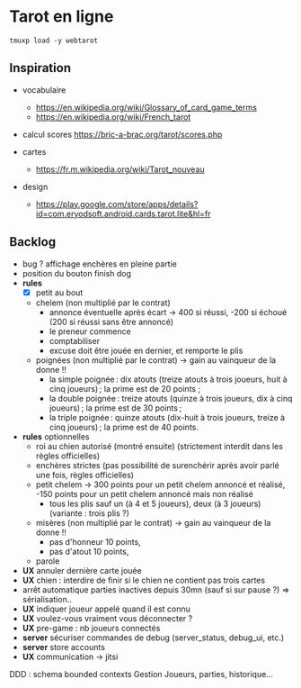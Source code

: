 Tarot en ligne
==============

`tmuxp load -y webtarot`

## Inspiration

* vocabulaire
  * https://en.wikipedia.org/wiki/Glossary_of_card_game_terms
  * https://en.wikipedia.org/wiki/French_tarot

* calcul scores https://bric-a-brac.org/tarot/scores.php

* cartes
  - https://fr.m.wikipedia.org/wiki/Tarot_nouveau

* design
  * https://play.google.com/store/apps/details?id=com.eryodsoft.android.cards.tarot.lite&hl=fr

## Backlog

- bug ? affichage enchères en pleine partie
- position du bouton finish dog
- **rules**
  - [x] petit au bout
  - chelem (non multiplié par le contrat)
     - annonce éventuelle après écart -> 400 si réussi, -200 si échoué (200 si réussi sans être annoncé)
     - le preneur commence
     - comptabiliser
     - excuse doit être jouée en dernier, et remporte le plis
  - poignées (non multiplié par le contrat) -> gain au vainqueur de la donne !!
    - la simple poignée : dix atouts (treize atouts à trois joueurs, huit à cinq joueurs) ; la prime est de 20 points ;
    - la double poignée : treize atouts (quinze à trois joueurs, dix à cinq joueurs) ; la prime est de 30 points ;
    - la triple poignée : quinze atouts (dix-huit à trois joueurs, treize à cinq joueurs) ; la prime est de 40 points.
- **rules** optionnelles
  - roi au chien autorisé (montré ensuite) (strictement interdit dans les règles officielles)
  - enchères strictes (pas possibilité de surenchérir après avoir parlé une fois, règles officielles)
  - petit chelem 
    -> 300 points pour un petit chelem annoncé et réalisé, -150 points pour un petit chelem annoncé mais non réalisé
    - tous les plis sauf un (à 4 et 5 joueurs), deux (à 3 joueurs) (variante : trois plis ?)
  - misères (non multiplié par le contrat) -> gain au vainqueur de la donne !!
    - pas d'honneur 10 points,
    - pas d'atout 10 points, 
  - parole
- **UX** annuler dernière carte jouée
- **UX** chien : interdire de finir si le chien ne contient pas trois cartes
- arrêt automatique parties inactives depuis 30mn (sauf si sur pause ?) => sérialisation..
- **UX** indiquer joueur appelé quand il est connu
- **UX** voulez-vous vraiment vous déconnecter ?
- **UX** pre-game : nb joueurs connectés
- **server** sécuriser commandes de debug (server_status, debug_ui, etc.)
- **server** store accounts
- **UX** communication -> jitsi


DDD : schema bounded contexts
Gestion Joueurs, parties, historique...
